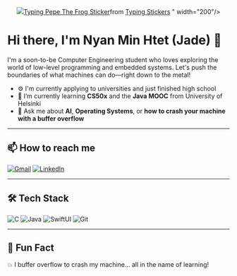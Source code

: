 <p align="center">
  <img src="<div class="tenor-gif-embed" data-postid="17435402" data-share-method="host" data-aspect-ratio="1" data-width="100%"><a href="https://tenor.com/view/typing-pepe-the-frog-on-the-computer-working-busy-gif-17435402">Typing Pepe The Frog Sticker</a>from <a href="https://tenor.com/search/typing-stickers">Typing Stickers</a></div> <script type="text/javascript" async src="https://tenor.com/embed.js"></script>" width="200"/>
</p>

# Hi there, I'm Nyan Min Htet (Jade) 🐸

I'm a soon-to-be Computer Engineering student who loves exploring the world of low-level programming and embedded systems. Let's push the boundaries of what machines can do—right down to the metal!

- ⚙️ I'm currently applying to universities and just finished high school  
- 🌱 I’m currently learning **CS50x** and the **Java MOOC** from University of Helsinki  
- 🧠 Ask me about **AI**, **Operating Systems**, or **how to crash your machine with a buffer overflow**

---

## 📫 How to reach me

[![Gmail](https://img.shields.io/badge/Gmail-D14836?style=for-the-badge&logo=gmail&logoColor=white)](mailto:nyanminhtet2304@gmail.com)
[![LinkedIn](https://img.shields.io/badge/LinkedIn-0077B5?style=for-the-badge&logo=linkedin&logoColor=white)](https://www.linkedin.com/in/nyanmin23)

---

## 🛠️ Tech Stack

![C](https://img.shields.io/badge/C-00599C?style=for-the-badge&logo=c&logoColor=white)
![Java](https://img.shields.io/badge/Java-ED8B00?style=for-the-badge&logo=java&logoColor=white)
![SwiftUI](https://img.shields.io/badge/SwiftUI-FA7343?style=for-the-badge&logo=swift&logoColor=white)
![Git](https://img.shields.io/badge/Git-F05032?style=for-the-badge&logo=git&logoColor=white)

---

## 🧠 Fun Fact

💥 I buffer overflow to crash my machine... all in the name of learning!
